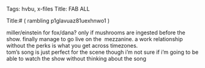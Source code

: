 Tags: hvbu, x-files
Title: FAB ALL
  
Title:# ( rambling p1glavuaz81uexhnwo1 )  
  
miller/einstein for fox/dana? only if mushrooms are ingested before the show. finally manage to go live on the  mezzanine. a work relationship without the perks is what you get across timezones.  
tom’s song is just perfect for the scene though i’m not sure if i’m going to be able to watch the show without thinking about the song  
